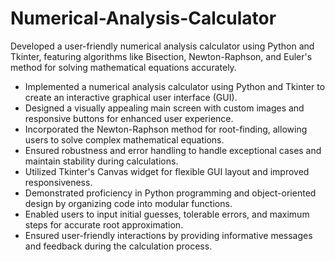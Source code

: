 # Numerical-Analysis-Calculator
Developed a user-friendly numerical analysis calculator using Python and Tkinter, featuring algorithms like Bisection, Newton-Raphson, and Euler's method for solving mathematical equations accurately.


- Implemented a numerical analysis calculator using Python and Tkinter to create an interactive graphical user interface (GUI).
- Designed a visually appealing main screen with custom images and responsive buttons for enhanced user experience.
- Incorporated the Newton-Raphson method for root-finding, allowing users to solve complex mathematical equations.
- Ensured robustness and error handling to handle exceptional cases and maintain stability during calculations.
- Utilized Tkinter's Canvas widget for flexible GUI layout and improved responsiveness.
- Demonstrated proficiency in Python programming and object-oriented design by organizing code into modular functions.
- Enabled users to input initial guesses, tolerable errors, and maximum steps for accurate root approximation.
- Ensured user-friendly interactions by providing informative messages and feedback during the calculation process.


